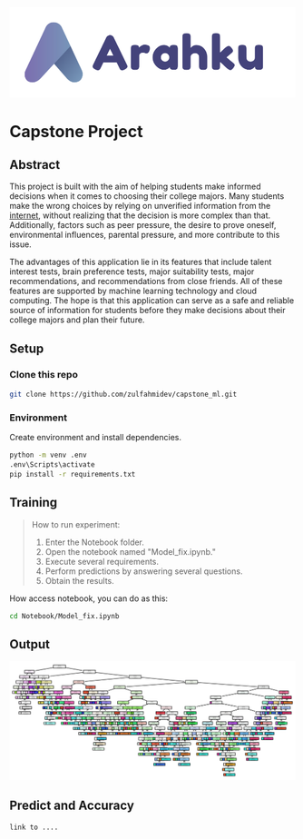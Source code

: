 ![Logo Transparent white](https://github.com/zulfahmidev/capstone_ml/blob/6298e28afa35ab2c73baefb64e965ab6c97a621d/src/public/Arahku-removebg-preview.png)

# Capstone Project

## Abstract

This project is built with the aim of helping students make informed decisions when it comes to choosing their college majors. Many students make the wrong choices by relying on unverified information from the [internet](https://www.detik.com/edu/detikpedia/d-5828770/87-persen-mahasiswa-ri-merasa-salah-jurusan-apa-sebabnya), without realizing that the decision is more complex than that. Additionally, factors such as peer pressure, the desire to prove oneself, environmental influences, parental pressure, and more contribute to this issue. 

The advantages of this application lie in its features that include talent interest tests, brain preference tests, major suitability tests, major recommendations, and recommendations from close friends. All of these features are supported by machine learning technology and cloud computing. The hope is that this application can serve as a safe and reliable source of information for students before they make decisions about their college majors and plan their future.

## Setup

### Clone this repo

```bash
git clone https://github.com/zulfahmidev/capstone_ml.git
```

### Environment

Create environment and install dependencies.

```bash
python -m venv .env
.env\Scripts\activate
pip install -r requirements.txt
```

## Training

> How to run experiment:
> 1. Enter the Notebook folder.
> 2. Open the notebook named "Model_fix.ipynb."
> 3. Execute several requirements.
> 4. Perform predictions by answering several questions.
> 5. Obtain the results.

How access notebook, you can do as this:

```bash
cd Notebook/Model_fix.ipynb
```

## Output
![image](https://github.com/zulfahmidev/capstone_ml/blob/9400176868084997096c90129134c912a9b1216e/src/public/output.png)

## Predict and Accuracy
    link to ....
